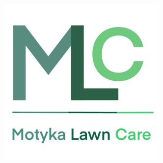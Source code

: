 <!---![Motyka Lawn Care Logo](/MotykaLawnCare/docs/assets/MLCLogoSquare.png)--->
![Motyka Lawn Care Logo](MLCLogoSquare.png)
